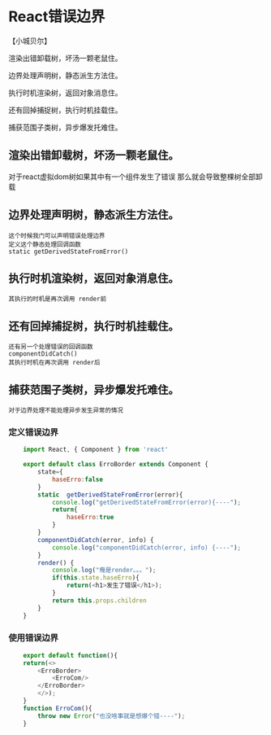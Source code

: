 # React错误边界

【小城贝尔】

渲染出错卸载树，坏汤一颗老鼠住。

边界处理声明树，静态派生方法住。

执行时机渲染树，返回对象消息住。

还有回掉捕捉树，执行时机挂载住。

捕获范围子类树，异步爆发托难住。


## 渲染出错卸载树，坏汤一颗老鼠住。
   对于react虚拟dom树如果其中有一个组件发生了错误
   那么就会导致整棵树全部卸载
## 边界处理声明树，静态派生方法住。
    这个时候我门可以声明错误处理边界
    定义这个静态处理回调函数
    static getDerivedStateFromError()
## 执行时机渲染树，返回对象消息住。
    其执行的时机是再次调用 render前
## 还有回掉捕捉树，执行时机挂载住。
    还有另一个处理错误的回调函数
    componentDidCatch() 
    其执行时机在再次调用 render后
## 捕获范围子类树，异步爆发托难住。
    对于边界处理不能处理异步发生异常的情况

### 定义错误边界
```js
    import React, { Component } from 'react'

    export default class ErroBorder extends Component {
        state={
            haseErro:false
        }
        static  getDerivedStateFromError(error){
            console.log("getDerivedStateFromError(error){----");
            return{
                haseErro:true
            }
        }
        componentDidCatch(error, info) {
            console.log("componentDidCatch(error, info) {----");
        }
        render() {
            console.log("俺是render。。。");
            if(this.state.haseErro){
                return(<h1>发生了错误</h1>);
            }
            return this.props.children
        }
    }
```

### 使用错误边界
```js
    export default function(){
    return(<>
        <ErroBorder>
            <ErroCom/>
        </ErroBorder>
        </>);
    }
    function ErroCom(){
        throw new Error("也没啥事就是想爆个错----");
    }
```